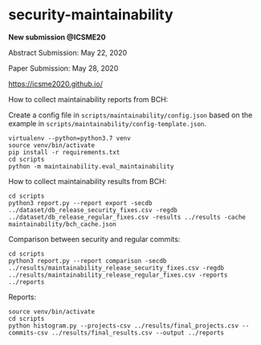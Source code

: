 # security-maintainability

**New submission @ICSME20**

Abstract Submission: May 22, 2020

Paper Submission: May 28, 2020

https://icsme2020.github.io/

How to collect maintainability reports from BCH:

Create a config file in `scripts/maintainability/config.json` based on the example in `scripts/maintainability/config-template.json`.

```
virtualenv --python=python3.7 venv
source venv/bin/activate
pip install -r requirements.txt
cd scripts
python -m maintainability.eval_maintainability
```

How to collect maintainability results from BCH:

```
cd scripts
python3 report.py --report export -secdb ../dataset/db_release_security_fixes.csv -regdb ../dataset/db_release_regular_fixes.csv -results ../results -cache maintainability/bch_cache.json
``` 

Comparison between security and regular commits:

```
cd scripts
python3 report.py --report comparison -secdb ../results/maintainability_release_security_fixes.csv -regdb ../results/maintainability_release_regular_fixes.csv -reports ../reports
``` 

Reports:

```
source venv/bin/activate
cd scripts
python histogram.py --projects-csv ../results/final_projects.csv --commits-csv ../results/final_results.csv --output ../reports
```

